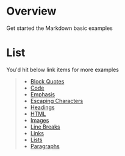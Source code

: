 # Overview
Get started the Markdown basic examples

# List
You'd hit below link items for more examples
> - [Block Quotes](/Blockquotes.md)
> - [Code](/Code.md)
> - [Emphasis](/Emphasis.md)
> - [Escaping Characters](/Escaping-Characters.md)
> - [Headings](/Headings.md)
> - [HTML](/HTML.md)
> - [Images](/Images.md)
> - [Line Breaks](/Line-Breaks.md)
> - [Links](/Links.md)
> - [Lists](/Lists.md)
> - [Paragraphs](/Paragraphs.md)
